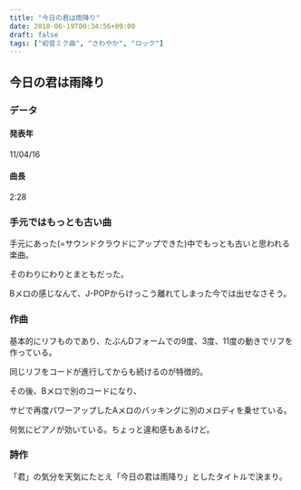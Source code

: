 ```yaml
---
title: "今日の君は雨降り"
date: 2018-06-19T00:34:56+09:00
draft: false
tags: ["初音ミク曲", "さわやか", "ロック"]
---
```



## 今日の君は雨降り

### データ

#### 発表年

11/04/16

#### 曲長

2:28

### 手元ではもっとも古い曲
手元にあった(=サウンドクラウドにアップできた)中でもっとも古いと思われる楽曲。

そのわりにわりとまともだった。

Bメロの感じなんて、J-POPからけっこう離れてしまった今では出せなさそう。

### 作曲

基本的にリフものであり、たぶんDフォームでの9度、3度、11度の動きでリフを作っている。

同じリフをコードが進行してからも続けるのが特徴的。

その後、Bメロで別のコードになり、

サビで再度パワーアップしたAメロのバッキングに別のメロディを乗せている。

何気にピアノが効いている。ちょっと違和感もあるけど。

### 詩作

「君」の気分を天気にたとえ「今日の君は雨降り」としたタイトルで決まり。
